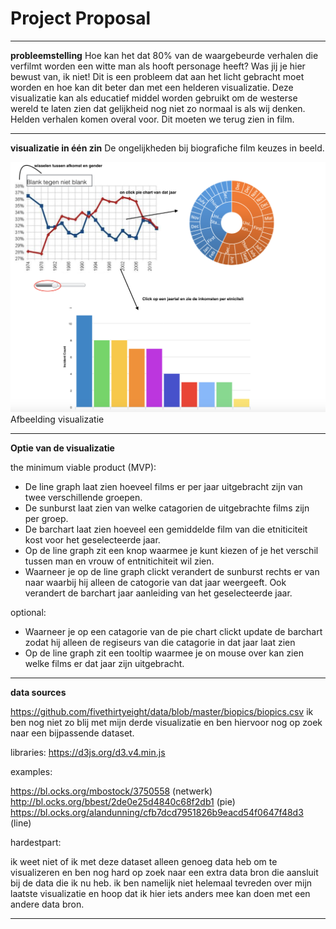 # Project Proposal
***


**probleemstelling**
Hoe kan het dat 80% van de waargebeurde verhalen die verfilmt worden een witte man als hooft personage heeft? Was jij je hier bewust van, ik niet! Dit is een probleem dat aan het licht gebracht moet worden en hoe kan dit beter dan met een helderen visualizatie. Deze visualizatie kan als educatief middel worden gebruikt om de westerse wereld te laten zien dat gelijkheid nog niet zo normaal is als wij denken. Helden verhalen komen overal voor. Dit moeten we terug zien in film.
***
**visualizatie in één zin**
De ongelijkheden bij biografiche film keuzes in beeld.

![img](https://github.com/mannusschomaker/programeerproject/blob/master/doc/Schermafbeelding%202018-01-12%20om%2012.29.00.png)
Afbeelding visualizatie

***
**Optie van de visualizatie**

the minimum viable product (MVP):
- De line graph laat zien hoeveel films er per jaar uitgebracht zijn van twee verschillende groepen.
- De sunburst laat zien van welke catagorien de uitgebrachte films zijn per groep.
- De barchart laat zien hoeveel een gemiddelde film van die etniticiteit kost voor het geselecteerde jaar.
- Op de line graph zit een knop waarmee je kunt kiezen of je het verschil tussen man en vrouw of entnitichiteit wil zien.
- Waarneer je op de line graph clickt verandert de sunburst rechts er van naar waarbij hij alleen de catogorie van dat jaar weergeeft. Ook verandert de barchart jaar aanleiding van het geselecteerde jaar.

optional:
- Waarneer je op een catagorie van de pie chart clickt update de barchart zodat hij alleen de regiseurs van die catagorie in dat jaar laat zien 
- Op de line graph zit een tooltip waarmee je on mouse over kan zien welke films er dat jaar zijn uitgebracht.

***
**data sources**

https://github.com/fivethirtyeight/data/blob/master/biopics/biopics.csv
ik ben nog niet zo blij met mijn derde visualizatie en ben hiervoor nog op zoek naar een bijpassende dataset.

libraries:
https://d3js.org/d3.v4.min.js

examples:

https://bl.ocks.org/mbostock/3750558 (netwerk)
http://bl.ocks.org/bbest/2de0e25d4840c68f2db1 (pie)
https://bl.ocks.org/alandunning/cfb7dcd7951826b9eacd54f0647f48d3 (line)

hardestpart:

ik weet niet of ik met deze dataset alleen genoeg data heb om te visualizeren en ben nog hard op zoek naar een extra data bron die aansluit bij de data die ik nu heb. ik ben namelijk niet helemaal tevreden over mijn laatste visualizatie en hoop dat ik hier iets anders mee kan doen met een andere data bron.

***

